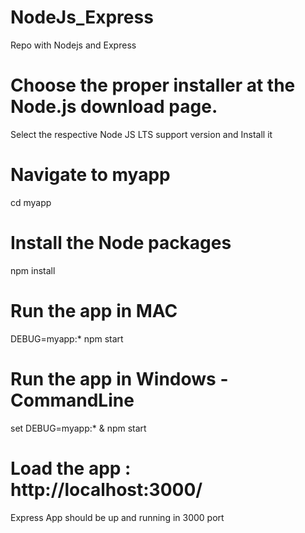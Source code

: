 # NodeJs_Express
Repo with Nodejs and Express
# Choose the proper installer at the Node.js download page.
Select the respective Node JS LTS support version and Install it
# Navigate to myapp
cd myapp
# Install the Node packages
npm install
# Run the app in MAC
DEBUG=myapp:* npm start
# Run the app in Windows - CommandLine
set DEBUG=myapp:* & npm start
# Load the app : http://localhost:3000/
Express App should be up and running in 3000 port


